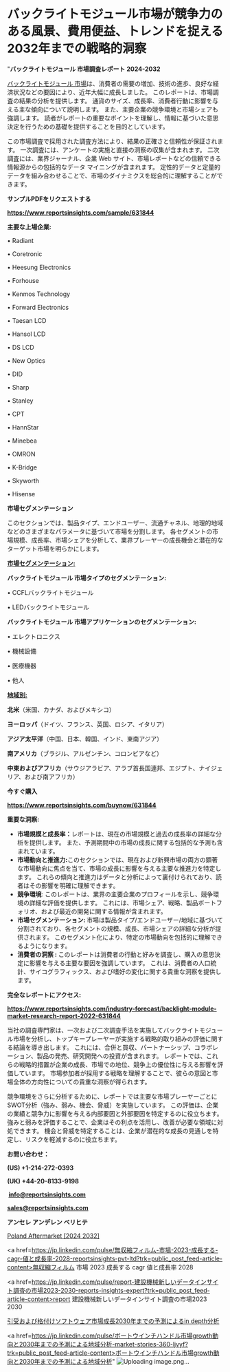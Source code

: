 # バックライトモジュール市場が競争力のある風景、費用便益、トレンドを捉える2032年までの戦略的洞察

 "<strong>バックライトモジュール 市場調査レポート 2024-2032</strong>

<a href=https://www.reportsinsights.com/sample/631844>バックライトモジュール 市場</a>は、消費者の需要の増加、技術の進歩、良好な経済状況などの要因により、近年大幅に成長しました。 このレポートは、市場調査の結果の分析を提供します。 通貨のサイズ、成長率、消費者行動に影響を与える主な傾向について説明します。 また、主要企業の競争環境と市場シェアも強調します。 読者がレポートの重要なポイントを理解し、情報に基づいた意思決定を行うための基礎を提供することを目的としています。

この市場調査で採用された調査方法により、結果の正確さと信頼性が保証されます。 一次調査には、アンケートの実施と直接の洞察の収集が含まれます。 二次調査には、業界ジャーナル、企業 Web サイト、市場レポートなどの信頼できる情報源からの包括的なデータ マイニングが含まれます。 定性的データと定量的データを組み合わせることで、市場のダイナミクスを総合的に理解することができます。

<strong><b>サンプルPDFをリクエストする</b></strong>

<a href=https://www.reportsinsights.com/sample/631844><strong><u>https://www.reportsinsights.com/sample/631844</u></strong></a>

<strong>主要な上場企業:</strong>

• Radiant

• Coretronic

• Heesung Electronics

• Forhouse

• Kenmos Technology

• Forward Electronics

• Taesan LCD

• Hansol LCD

• DS LCD

• New Optics

• DID

• Sharp

• Stanley

• CPT

• HannStar

• Minebea

• OMRON

• K-Bridge

• Skyworth

• Hisense

<strong>市場セグメンテーション</strong>

このセクションでは、製品タイプ、エンドユーザー、流通チャネル、地理的地域などのさまざまなパラメータに基づいて市場を分割します。 各セグメントの市場規模、成長率、市場シェアを分析して、業界プレーヤーの成長機会と潜在的なターゲット市場を明らかにします。

<strong><u>市場セグメンテーション</u></strong><strong><u>:</u></strong>

<strong>バックライトモジュール 市場タイプのセグメンテーション:</strong>

• CCFLバックライトモジュール

• LEDバックライトモジュール

<strong>バックライトモジュール 市場アプリケーションのセグメンテーション:</strong>

• エレクトロニクス

• 機械設備

• 医療機器

• 他人

<strong><u>地域別</u></strong><strong><u>:</u></strong>

<strong>北米</strong>（米国、カナダ、およびメキシコ）

<strong>ヨーロッパ</strong>（ドイツ、フランス、英国、ロシア、イタリア）

<strong>アジア太平洋</strong>（中国、日本、韓国、インド、東南アジア）

<strong>南アメリカ</strong>（ブラジル、アルゼンチン、コロンビアなど）

<strong>中東およびアフリカ</strong>（サウジアラビア、アラブ首長国連邦、エジプト、ナイジェリア、および南アフリカ）

<strong>今すぐ購入</strong>

<a href=https://www.reportsinsights.com/buynow/631844><strong><u>https://www.reportsinsights.com/buynow/631844</u></strong></a>

<strong>重要な洞察:</strong>
<ul>
  <li><strong>市場規模と成長率：</strong>レポートは、現在の市場規模と過去の成長率の詳細な分析を提供します。 また、予測期間中の市場の成長に関する包括的な予測も含まれています。</li>
  <li><strong>市場動向と推進力:</strong>このセクションでは、現在および新興市場の両方の顕著な市場動向に焦点を当て、市場の成長に影響を与える主要な推進力を特定します。 これらの傾向と推進力はデータと分析によって裏付けられており、読者はその影響を明確に理解できます。</li>
  <li><strong>競争環境</strong>: このレポートは、業界の主要企業のプロフィールを示し、競争環境の詳細な評価を提供します。 これには、市場シェア、戦略、製品ポートフォリオ、および最近の開発に関する情報が含まれます。</li>
  <li><strong>市場セグメンテーション: </strong>市場は製品タイプ/エンドユーザー/地域に基づいて分割されており、各セグメントの規模、成長、市場シェアの詳細な分析が提供されます。 このセグメント化により、特定の市場動向を包括的に理解できるようになります。</li>
  <li><strong>消費者の洞察 : </strong>このレポートは消費者の行動と好みを調査し、購入の意思決定に影響を与える主要な要因を強調しています。 これは、消費者の人口統計、サイコグラフィックス、および嗜好の変化に関する貴重な洞察を提供します。</li>
</ul>
<strong>完全なレポートにアクセス:</strong>

<a href=https://www.reportsinsights.com/industry-forecast/backlight-module-market-research-report-2022-631844><strong><u><b>https://www.reportsinsights.com/industry-forecast/backlight-module-market-research-report-2022-631844</b></u></strong></a>

当社の調査専門家は、一次および二次調査手法を実施してバックライトモジュール市場を分析し、トップキープレーヤーが実施する戦略的取り組みの評価に関する結論を導き出します。 これには、合併と買収、パートナーシップ、コラボレーション、製品の発売、研究開発への投資が含まれます。 レポートでは、これらの戦略的措置が企業の成長、市場での地位、競争上の優位性に与える影響を評価しています。 市場参加者が採用する戦略を理解することで、彼らの意図と市場全体の方向性についての貴重な洞察が得られます。

競争環境をさらに分析するために、レポートでは主要な市場プレーヤーごとにSWOT分析（強み、弱み、機会、脅威）を実施しています。 この評価は、企業の業績と競争力に影響を与える内部要因と外部要因を特定するのに役立ちます。 強みと弱みを評価することで、企業はその利点を活用し、改善が必要な領域に対処できます。 機会と脅威を特定することは、企業が潜在的な成長の見通しを特定し、リスクを軽減するのに役立ちます。

<strong>お問い合わせ：</strong>

<strong>(US) +1-214-272-0393</strong>

<strong>(UK) +44-20-8133-9198</strong>

<strong> </strong><a href=info@reportsinsights.com><strong><u>info@reportsinsights.com</u></strong></a>

<a href=sales@reportsinsights.com><strong><u>sales@reportsinsights.com</u></strong></a>

<strong>アンセレ アンデレン ベリヒテ</strong>

<a href=https://www.linkedin.com/pulse/poland-aftermarket-parts-construction-market-c06tf/>Poland Aftermarket [2024 2032]</a>

<a href=https://jp.linkedin.com/pulse/無収縮フィルム-市場-2023-成長する-cagr-値と成長率-2028-reportsinsights-pvt-ltd?trk=public_post_feed-article-content>無収縮フィルム 市場 2023 成長する cagr 値と成長率 2028</a>

<a href=https://jp.linkedin.com/pulse/report-建設機械新しいデータインサイト調査の市場2023-2030-reports-insights-expert?trk=public_post_feed-article-content>report 建設機械新しいデータインサイト調査の市場2023 2030</a>

<a href=https://www.linkedin.com/pulse/引受および格付けソフトウェア市場成長2030年までの予測によるin-depth分析-reportsinsights-pvt-ltd-a12le/>引受および格付けソフトウェア市場成長2030年までの予測によるin depth分析</a>

<a href=https://jp.linkedin.com/pulse/ボートウインチハンドル市場growth動向と2030年までの予測による地域分析-market-stories-360-ljvyf?trk=public_post_feed-article-content>ボートウインチハンドル市場growth動向と2030年までの予測による地域分析</a>"
![Uploading image.png…]()
